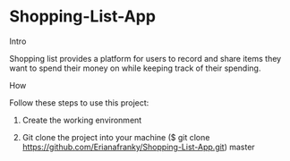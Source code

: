 # Shopping-List-App

Intro

Shopping list provides a platform for users to record and share items they want to spend their money on while keeping track of their spending.

How

Follow these steps to use this project:

1. Create the working environment

2. Git clone the project into your machine ($ git clone https://github.com/Erianafranky/Shopping-List-App.git)
master

